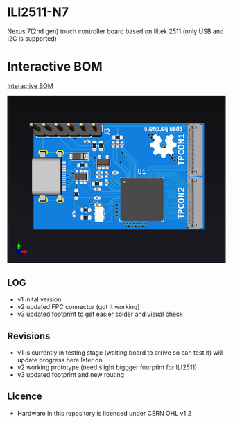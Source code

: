 # ILI2511-N7

Nexus 7(2nd gen) touch controller board based on Ilitek 2511 (only USB and I2C is supported)

# Interactive BOM
[Interactive BOM](http://htmlpreview.github.io/?https://raw.githubusercontent.com/ddB0515/ILI2511-N7/master/hardware/bom/ibom.html)

![Front Photo](ILI2511-N7-front.png "Front Photo")


## LOG
* v1 inital version
* v2 updated FPC connector (got it working)
* v3 updated footprint to get easier solder and visual check 

## Revisions

 * v1 is currently in testing stage (waiting board to arrive so can test it)
 will update progress here later on
 * v2 working prototype (need slight biggger foorptint for ILI2511)
 * v3 updated footprint and new routing 

## Licence

 * Hardware in this repository is licenced under CERN OHL v1.2
